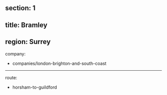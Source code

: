 section: 1
----
title: Bramley
----
region: Surrey
----
company:
- companies/london-brighton-and-south-coast
----
route:
- horsham-to-guildford
